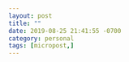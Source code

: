 ```yaml
---
layout: post
title: ""
date: 2019-08-25 21:41:55 -0700
category: personal
tags: [micropost,]
---
```




